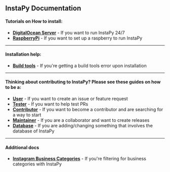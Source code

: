 ## InstaPy Documentation

#### Tutorials on How to install:
- **[DigitalOcean Server](./How_Tos/How_To_DO_Ubuntu_on_Digital_Ocean.md)** - If you want to run InstaPy 24/7
- **[RaspberryPi](./How_Tos/How_to_Raspberry.md)** - If you want to set up a raspberry to run InstaPy

---

#### Installation help:
- **[Build tools](./BUILD_TOOLS.md)** - If you're getting a build tools error upon installation

---

#### Thinking about contributing to InstaPy? Please see these guides on how to be a:
- **[User](./USERS.md)** - If you want to create an issue or feature request
- **[Tester](./TESTERS.md)** - If you want to help test PRs
- **[Contributor](./CONTRIBUTORS.md)** - If you want to become a contributor and are searching for a way to start
- **[Maintainer](./MAINTAINERS.md)** - If you are a collaborator and want to create releases
- **[Database](./database)** - If you are adding/changing something that involves the database of InstaPy

---

#### Additional docs
- **[Instagram Business Categories](./BUSINESS_CATEGORIES.md)** - If you're filtering for business categories with InstaPy
